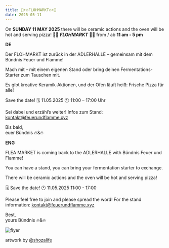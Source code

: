 ```yaml
---
title: 🌸☀️🔥FLOHMARKT🔥☀️🌸
date: 2025-05-11
---
```


On **SUNDAY 11 MAY 2025** there will be ceramic actions and the oven will be hot and serving pizza!
 🌸🍃 ***FLOHMARKT*** 🍃🌸 from / ab **11 am - 5 pm**

**DE**

Der FLOHMARKT ist zurück in der ADLERHALLE – gemeinsam mit dem Bündnis Feuer und Flamme!

Mach mit – mit einem eigenen Stand oder bring deinen Fermentations-Starter zum Tauschen mit.

Es gibt kreative Keramik-Aktionen, und der Ofen läuft heiß: Frische Pizza für alle!

Save the date!
🗓️ 11.05.2025
🕚 11:00 – 17:00 Uhr

Sei dabei und erzähl’s weiter!
Infos zum Stand: kontakt@feuerundflamme.xyz

Bis bald,<br>
euer Bündnis 🔥&🔥

**ENG**

FLEA MARKET is coming back to the ADLERHALLE with Bündnis Feuer und Flamme!

You can have a stand, you can bring your fermentation starter to exchange.

There will be ceramic actions and the oven will be hot and serving pizza!

🗓️ Save the date!
🕚 11.05.2025 11:00 - 17:00

Please feel free to join and please spread the word!
For the stand information: kontakt@feuerundflamme.xyz

Best,<br>
yours Bündnis 🔥&🔥

![flyer](https://github.com/user-attachments/assets/d9f3c7d4-40ca-43db-a053-a09b1ca18b07)

artwork by [@shozalife](https://www.instagram.com/shozalife/)
